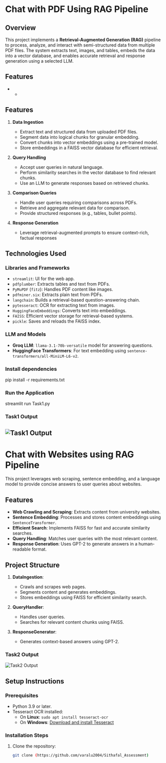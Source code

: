 
# Chat with PDF Using RAG Pipeline
## Overview
This project implements a **Retrieval-Augmented Generation (RAG)** pipeline to process, analyze, and interact with semi-structured data from multiple PDF files. The system extracts text, images, and tables, embeds the data into a vector database, and enables accurate retrieval and response generation using a selected LLM.

## Features

- *
## Features
1. **Data Ingestion**  
   - Extract text and structured data from uploaded PDF files.  
   - Segment data into logical chunks for granular embedding.  
   - Convert chunks into vector embeddings using a pre-trained model.  
   - Store embeddings in a FAISS vector database for efficient retrieval.  

2. **Query Handling**  
   - Accept user queries in natural language.  
   - Perform similarity searches in the vector database to find relevant chunks.  
   - Use an LLM to generate responses based on retrieved chunks.  

3. **Comparison Queries**  
   - Handle user queries requiring comparisons across PDFs.  
   - Retrieve and aggregate relevant data for comparison.  
   - Provide structured responses (e.g., tables, bullet points).  

4. **Response Generation**  
   - Leverage retrieval-augmented prompts to ensure context-rich, factual responses

## Technologies Used

### Libraries and Frameworks
- `streamlit`: UI for the web app.
- `pdfplumber`: Extracts tables and text from PDFs.
- `PyMuPDF` (`fitz`): Handles PDF content like images.
- `pdfminer.six`: Extracts plain text from PDFs.
- `langchain`: Builds a retrieval-based question-answering chain.
- `pytesseract`: OCR for extracting text from images.
- `HuggingFaceEmbeddings`: Converts text into embeddings.
- `FAISS`: Efficient vector storage for retrieval-based systems.
- `pickle`: Saves and reloads the FAISS index.

### LLM and Models
- **Groq LLM**: `llama-3.1-70b-versatile` model for answering questions.
- **HuggingFace Transformers**: For text embedding using `sentence-transformers/all-MiniLM-L6-v2`.
### Install dependencies
  pip install -r requirements.txt
### Run the Application
streamlit run Task1.py

### Task1 Output
![Task1 Output](https://i.postimg.cc/QMKw7ZPH/Screenshot-262.png)
---
# Chat with Websites using RAG Pipeline

This project leverages web scraping, sentence embedding, and a language model to provide concise answers to user queries about websites.

## Features
- **Web Crawling and Scraping**: Extracts content from university websites.
- **Sentence Embedding**: Processes and stores content embeddings using `SentenceTransformer`.
- **Efficient Search**: Implements FAISS for fast and accurate similarity searches.
- **Query Handling**: Matches user queries with the most relevant content.
- **Response Generation**: Uses GPT-2 to generate answers in a human-readable format.

## Project Structure
1. **DataIngestion**:
   - Crawls and scrapes web pages.
   - Segments content and generates embeddings.
   - Stores embeddings using FAISS for efficient similarity search.

2. **QueryHandler**:
   - Handles user queries.
   - Searches for relevant content chunks using FAISS.

3. **ResponseGenerator**:
   - Generates context-based answers using GPT-2.

### Task2 Output
![Task2 Output](https://i.postimg.cc/Kj1MGQ4S/output2.jpg)

## Setup Instructions

### Prerequisites
- Python 3.9 or later.
- Tesseract OCR installed:
  - On **Linux**: `sudo apt install tesseract-ocr`
  - On **Windows**: [Download and install Tesseract](https://github.com/tesseract-ocr/tesseract)

### Installation Steps

1. Clone the repository:
   ```bash
   git clone (https://github.com/varalu2004/Sithafal_Assessment)

